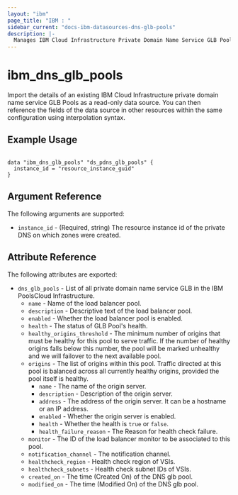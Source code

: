 ```yaml
---
layout: "ibm"
page_title: "IBM : "
sidebar_current: "docs-ibm-datasources-dns-glb-pools"
description: |-
  Manages IBM Cloud Infrastructure Private Domain Name Service GLB Pools.
---
```


# ibm_dns_glb_pools

Import the details of an existing IBM Cloud Infrastructure private domain name service GLB Pools as a read-only data source. You can then reference the fields of the data source in other resources within the same configuration using interpolation syntax.

## Example Usage

```hcl

data "ibm_dns_glb_pools" "ds_pdns_glb_pools" {
  instance_id = "resource_instance_guid"
}

```

## Argument Reference

The following arguments are supported:

- `instance_id` - (Required, string) The resource instance id of the private DNS on which zones were created.

## Attribute Reference

The following attributes are exported:

- `dns_glb_pools` - List of all private domain name service GLB in the IBM PoolsCloud Infrastructure.
  - `name` - Name of the load balancer pool.
  - `description` - Descriptive text of the load balancer pool.
  - `enabled` - Whether the load balancer pool is enabled.
  - `health` - The status of GLB Pool's health.
  - `healthy_origins_threshold` - The minimum number of origins that must be healthy for this pool to serve traffic. If the number of healthy origins falls below this number, the pool will be marked unhealthy and we will failover to the next available pool.
  - `origins` - The list of origins within this pool. Traffic directed at this pool is balanced across all currently healthy origins, provided the pool itself is healthy.
    - `name` - The name of the origin server.
    - `description` - Description of the origin server.
    - `address` - The address of the origin server. It can be a hostname or an IP address.
    - `enabled` - Whether the origin server is enabled.
    - `health` - Whether the health is `true` or `false`.
    - `health_failure_reason` - The Reason for health check failure.
  - `monitor` - The ID of the load balancer monitor to be associated to this pool.
  - `notification_channel` - The notification channel.
  - `healthcheck_region` - Health check region of VSIs.
  - `healthcheck_subnets` - Health check subnet IDs of VSIs.
  - `created_on` - The time (Created On) of the DNS glb pool.
  - `modified_on` - The time (Modified On) of the DNS glb pool.
